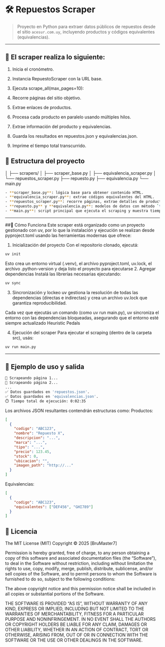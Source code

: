 # 🛠️ Repuestos Scraper

> Proyecto en Python para extraer datos públicos de repuestos desde el sitio `acesur.com.uy`, incluyendo productos y códigos equivalentes (equivalencias).

---

## 📝 El scraper realiza lo siguiente:

1. Inicia el cronómetro.

2. Instancia RepuestoScraper con la URL base.

3. Ejecuta scrape_all(max_pages=10):

4. Recorre páginas del sitio objetivo.

5. Extrae enlaces de productos.

6. Procesa cada producto en paralelo usando múltiples hilos.

7. Extrae información del producto y equivalencias.

8. Guarda los resultados en repuestos.json y equivalencias.json.

9. Imprime el tiempo total transcurrido.

## 📁 Estructura del proyecto
│
├── scrapers/
│ ├── scraper_base.py
│ ├── equivalencia_scraper.py
│ └── repuestos_scraper.py
├── repuesto.py
├── equivalencia.py
└── main.py

```bash
- **scraper_base.py**: lógica base para obtener contenido HTML.
- **equivalencia_scraper.py**: extrae códigos equivalentes del HTML.
- **repuestos_scraper.py**: recorre páginas, extrae detalles de productos y equivalencias, guarda resultados en JSON.
- **repuesto.py** y **equivalencia.py**: modelos de datos con método `to_json()`.
- **main.py**: script principal que ejecuta el scraping y muestra tiempo total de ejecución.
```
---
##🚀 Cómo Funciona
Este scraper está organizado como un proyecto gestionado con uv, por lo que la instalación y ejecución se realizan desde pyproject.toml usando las herramientas modernas que ofrece:

1. Inicialización del proyecto
Con el repositorio clonado, ejecutá:
```bash
uv init
```
Esto crea un entorno virtual (.venv), el archivo pyproject.toml, uv.lock, el archivo .python-version y deja listo el proyecto para ejecutarse
2. Agregar dependencias
Instalá las librerías necesarias ejecutando:
```bash
uv sync
```
3. Sincronización y lockeo
uv gestiona la resolución de todas las dependencias (directas e indirectas) y crea un archivo uv.lock que garantiza reproducibilidad.

Cada vez que ejecutás un comando (como uv run main.py), uv sincroniza el entorno con las dependencias bloqueadas, asegurando que el entorno esté siempre actualizado 
Heuristic Pedals

4. Ejecución del scraper
Para ejecutar el scraping (dentro de la carpeta src), usás:
```bash
uv run main.py
```
---

## 🧪 Ejemplo de uso y salida
```bash
📄 Scrapeando página 1...
📄 Scrapeando página 2...
...
✅ Datos guardados en 'repuestos.json'.
✅ Datos guardados en 'equivalencias.json'.
⏱️ Tiempo total de ejecución: 0:02:35
```
Los archivos JSON resultantes contendrán estructuras como:
Productos:
```json
[
  {
    "codigo": "ABC123",
    "nombre": "Repuesto X",
    "descripcion": "...",
    "marca": "...",
    "tipo": "...",
    "precio": 123.45,
    "stock": 0,
    "ubicacion": "",
    "imagen_path": "http://..."
  }
]
```

Equivalencias:
```json
[
  {
    "codigo": "ABC123",
    "equivalentes": ["DEF456", "GHI789"]
  }
]
```


## 📄 Licencia
The MIT License (MIT)
Copyright © 2025 [BruMaster7]

Permission is hereby granted, free of charge, to any person obtaining a copy
of this software and associated documentation files (the “Software”), to deal
in the Software without restriction, including without limitation the rights
to use, copy, modify, merge, publish, distribute, sublicense, and/or sell copies
of the Software, and to permit persons to whom the Software is furnished to do so,
subject to the following conditions:

The above copyright notice and this permission notice shall be included in all
copies or substantial portions of the Software.

THE SOFTWARE IS PROVIDED “AS IS”, WITHOUT WARRANTY OF ANY KIND, EXPRESS OR IMPLIED,
INCLUDING BUT NOT LIMITED TO THE WARRANTIES OF MERCHANTABILITY, FITNESS FOR A
PARTICULAR PURPOSE AND NONINFRINGEMENT. IN NO EVENT SHALL THE AUTHORS OR COPYRIGHT
HOLDERS BE LIABLE FOR ANY CLAIM, DAMAGES OR OTHER LIABILITY, WHETHER IN AN ACTION
OF CONTRACT, TORT OR OTHERWISE, ARISING FROM, OUT OF OR IN CONNECTION WITH THE
SOFTWARE OR THE USE OR OTHER DEALINGS IN THE SOFTWARE.


